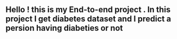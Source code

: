 ##  Hello ! this is my End-to-end project . In this project I get diabetes dataset and I predict a persion having diabeties or not